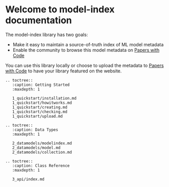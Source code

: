 # Welcome to model-index documentation

The model-index library has two goals:

- Make it easy to maintain a source-of-truth index of ML model metadata 
- Enable the community to browse this model metadata on [Papers with Code](https://paperswithcode.com/) 

You can use this library locally or choose to upload the metadata to [Papers with Code](https://paperswithcode.com)
to have your library featured on the website. 

```eval_rst
.. toctree::
   :caption: Getting Started
   :maxdepth: 1

   1_quickstart/installation.md
   1_quickstart/howitworks.md
   1_quickstart/creating.md
   1_quickstart/checking.md
   1_quickstart/upload.md
```

```eval_rst
.. toctree::
   :caption: Data Types
   :maxdepth: 1

   2_datamodels/modelindex.md
   2_datamodels/model.md
   2_datamodels/collection.md
```


```eval_rst
.. toctree::
   :caption: Class Reference
   :maxdepth: 1

   3_api/index.md
```
